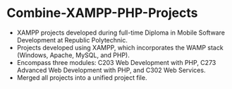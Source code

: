 # Combine-XAMPP-PHP-Projects
- XAMPP projects developed during full-time Diploma in Mobile Software Development at Republic Polytechnic.
- Projects developed using XAMPP, which incorporates the WAMP stack (Windows, Apache, MySQL, and PHP).
- Encompass three modules: C203 Web Development with PHP, C273 Advanced Web Development with PHP, and C302 Web Services.
- Merged all projects into a unified project file.
